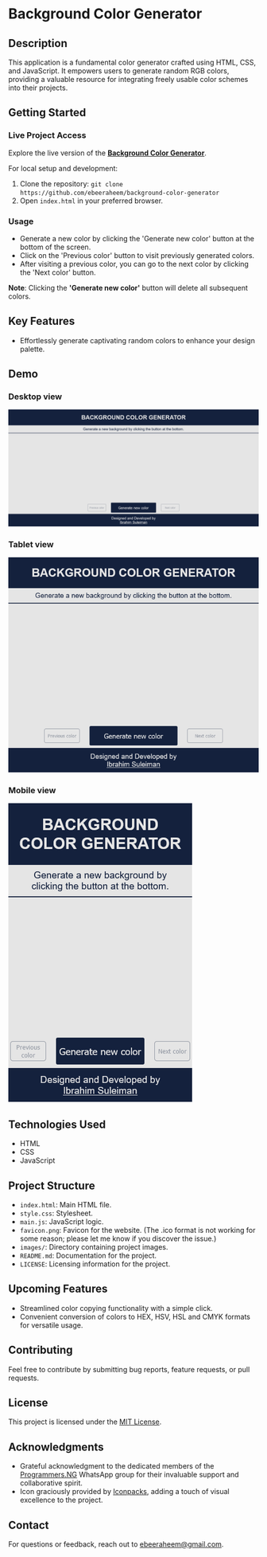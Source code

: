 # Background Color Generator

## Description

This application is a fundamental color generator crafted using HTML, CSS, and JavaScript. It empowers users to generate random RGB colors, providing a valuable resource for integrating freely usable color schemes into their projects.

## Getting Started

### Live Project Access

Explore the live version of the **[Background Color Generator](https://background-color-generator-mu.vercel.app/)**.

For local setup and development:

1. Clone the repository: `git clone https://github.com/ebeeraheem/background-color-generator`
2. Open `index.html` in your preferred browser.

### Usage

- Generate a new color by clicking the 'Generate new color' button at the bottom of the screen.
- Click on the 'Previous color' button to visit previously generated colors.
- After visiting a previous color, you can go to the next color by clicking the 'Next color' button.

**Note**: Clicking the **'Generate new color'** button will delete all subsequent colors.

## Key Features

- Effortlessly generate captivating random colors to enhance your design palette.

## Demo

### Desktop view

![Desktop view](/images/desktop-view.png)

### Tablet view

![Tablet view](/images/tablet-view.png)

### Mobile view

![Mobile view](/images/mobile-view.png)

## Technologies Used

- HTML
- CSS
- JavaScript

## Project Structure

- `index.html`: Main HTML file.
- `style.css`: Stylesheet.
- `main.js`: JavaScript logic.
- `favicon.png`: Favicon for the website. (The .ico format is not working for some reason; please let me know if you discover the issue.)
- `images/`: Directory containing project images.
- `README.md`: Documentation for the project.
- `LICENSE`: Licensing information for the project.

## Upcoming Features

- Streamlined color copying functionality with a simple click.
- Convenient conversion of colors to HEX, HSV, HSL and CMYK formats for versatile usage.

## Contributing

Feel free to contribute by submitting bug reports, feature requests, or pull requests.

<!-- Please follow the [contribution guidelines](CONTRIBUTING.md). -->

## License

This project is licensed under the [MIT License](LICENSE).

## Acknowledgments

- Grateful acknowledgment to the dedicated members of the [Programmers.NG](https://docs.google.com/forms/d/e/1FAIpQLSeopUFSGxZxyfZuSzpFKGvfYP-xbEixIvLWneUaSncgcoyKAQ/viewform) WhatsApp group for their invaluable support and collaborative spirit.
- Icon graciously provided by <a href='https://iconpacks.net/?utm_source=link-attribution&utm_content=10830'>Iconpacks</a>, adding a touch of visual excellence to the project.

## Contact

For questions or feedback, reach out to [ebeeraheem@gmail.com](mailto:ebeeraheem@gmail.com).
